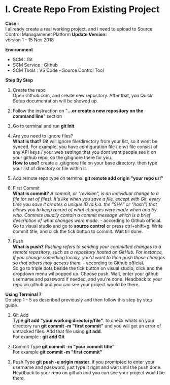 # I. Create Repo From Existing Project
**Case :**  
I allready create a real working project, and i need to upload to Source Control Managamenet Platform
**Update Version:**  
version 1 - 15 Nov 2018

**Environment**  
- SCM : Git  
- SCM Service : Github  
- SCM Tools : VS Code - Source Control Tool

**Step By Step**  
1. Create the repo  
Open Github.com, and create new repository. After that, you Quick Setup documentation will be showed up.

2. Follow the instruction on "**…or create a new repository on the command line**" section

3. Go to terminal and run **git init**

4. Are you need to ignore files?  
**What is that?** Git will ignore file/directory from your list, so it wont be synced. For example, you have configuration file (.env) file consist of any API keys / your web settings that you dont want people see it on your github repo, so the gitignore there for you.  
**How to use?** create a .gitignore file on your base directory. then type your list of directory or file within it.

5. Add remote repo
type on terminal **git remote add origin "your repo url"**

6. First Commit  
**What is commit?** *A commit, or "revision", is an individual change to a file (or set of files). It's like when you save a file, except with Git, every time you save it creates a unique ID (a.k.a. the "SHA" or "hash") that allows you to keep record of what changes were made when and by who. Commits usually contain a commit message which is a brief description of what changes were made.* - according to Github official.  
Go to visual studio and go to **source control** or press ctrl+shift+g. Write commit title, and click the tick button to commit. Wait till done.

7. Push  
**What is push?** *Pushing refers to sending your committed changes to a remote repository, such as a repository hosted on GitHub. For instance, if you change something locally, you'd want to then push those changes so that others may access them.* - according to Github official.  
So go to triple dots beside the tick button on visual studio, click and the dropdown menu wil popped up. Choose push. Wait, enter your github username and password if needed, and you're done. Headback to your repo on github and you can see your project would be there.

**Using Terminal ?**  
Do step 1 - 5 as described previously and then follow this step by step guide. 
1. Git Add  
Type **git add "your working directory/file"**. to check whats on your directory run **git commit -m "first commit"** and you will get an error of untracked files. Add that file using **git add**.  
For example :  **git add Git**

2. Commit
Type **git commit -m "your commit title"**  
For example **git commit -m "first commit"**

3. Push
Type **git push -u origin master**. if you promtpted to enter your username and password, just type it right and wait until the push done. Headback to your repo on github and you can see your project would be there.